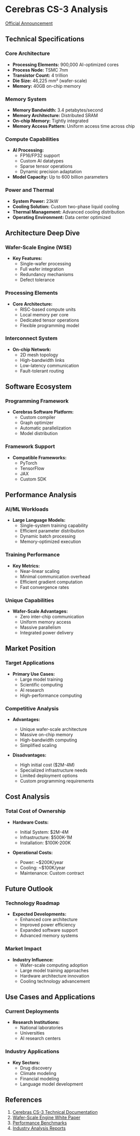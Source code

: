 # Cerebras CS-3 Analysis
[Official Announcement](https://www.cerebras.net/blog/introducing-the-cerebras-cs-3/)

## Technical Specifications

### Core Architecture
- **Processing Elements:** 900,000 AI-optimized cores
- **Process Node:** TSMC 7nm
- **Transistor Count:** 4 trillion
- **Die Size:** 46,225 mm² (wafer-scale)
- **Memory:** 40GB on-chip memory

### Memory System
- **Memory Bandwidth:** 3.4 petabytes/second
- **Memory Architecture:** Distributed SRAM
- **On-chip Memory:** Tightly integrated
- **Memory Access Pattern:** Uniform access time across chip

### Compute Capabilities
- **AI Processing:**
  - FP16/FP32 support
  - Custom AI datatypes
  - Sparse tensor operations
  - Dynamic precision adaptation
- **Model Capacity:** Up to 600 billion parameters

### Power and Thermal
- **System Power:** 23kW
- **Cooling Solution:** Custom two-phase liquid cooling
- **Thermal Management:** Advanced cooling distribution
- **Operating Environment:** Data center optimized

## Architecture Deep Dive

### Wafer-Scale Engine (WSE)
- **Key Features:**
  - Single-wafer processing
  - Full wafer integration
  - Redundancy mechanisms
  - Defect tolerance

### Processing Elements
- **Core Architecture:**
  - RISC-based compute units
  - Local memory per core
  - Dedicated tensor operations
  - Flexible programming model

### Interconnect System
- **On-chip Network:**
  - 2D mesh topology
  - High-bandwidth links
  - Low-latency communication
  - Fault-tolerant routing

## Software Ecosystem

### Programming Framework
- **Cerebras Software Platform:**
  - Custom compiler
  - Graph optimizer
  - Automatic parallelization
  - Model distribution

### Framework Support
- **Compatible Frameworks:**
  - PyTorch
  - TensorFlow
  - JAX
  - Custom SDK

## Performance Analysis

### AI/ML Workloads
- **Large Language Models:**
  - Single-system training capability
  - Efficient parameter distribution
  - Dynamic batch processing
  - Memory-optimized execution

### Training Performance
- **Key Metrics:**
  - Near-linear scaling
  - Minimal communication overhead
  - Efficient gradient computation
  - Fast convergence rates

### Unique Capabilities
- **Wafer-Scale Advantages:**
  - Zero inter-chip communication
  - Uniform memory access
  - Massive parallelism
  - Integrated power delivery

## Market Position

### Target Applications
- **Primary Use Cases:**
  - Large model training
  - Scientific computing
  - AI research
  - High-performance computing

### Competitive Analysis
- **Advantages:**
  - Unique wafer-scale architecture
  - Massive on-chip memory
  - High-bandwidth computing
  - Simplified scaling

- **Disadvantages:**
  - High initial cost ($2M-4M)
  - Specialized infrastructure needs
  - Limited deployment options
  - Custom programming requirements

## Cost Analysis

### Total Cost of Ownership
- **Hardware Costs:**
  - Initial System: $2M-4M
  - Infrastructure: $500K-1M
  - Installation: $100K-200K

- **Operational Costs:**
  - Power: ~$200K/year
  - Cooling: ~$100K/year
  - Maintenance: Custom contract

## Future Outlook

### Technology Roadmap
- **Expected Developments:**
  - Enhanced core architecture
  - Improved power efficiency
  - Expanded software support
  - Advanced memory systems

### Market Impact
- **Industry Influence:**
  - Wafer-scale computing adoption
  - Large model training approaches
  - Hardware architecture innovation
  - Cooling technology advancement

## Use Cases and Applications

### Current Deployments
- **Research Institutions:**
  - National laboratories
  - Universities
  - AI research centers

### Industry Applications
- **Key Sectors:**
  - Drug discovery
  - Climate modeling
  - Financial modeling
  - Language model development

## References

1. [Cerebras CS-3 Technical Documentation](https://www.cerebras.net/product-technology/)
2. [Wafer-Scale Engine White Paper](https://www.cerebras.net/white-papers/)
3. [Performance Benchmarks](https://www.cerebras.net/blog/performance-results/)
4. [Industry Analysis Reports](https://www.cerebras.net/news/) 